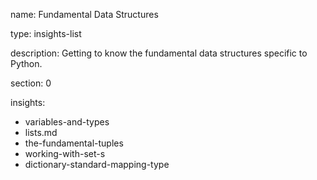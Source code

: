 name: Fundamental Data Structures

type: insights-list

description: Getting to know the fundamental data structures specific to Python.

section: 0

insights:
  - variables-and-types
  - lists.md
  - the-fundamental-tuples
  - working-with-set-s
  - dictionary-standard-mapping-type
